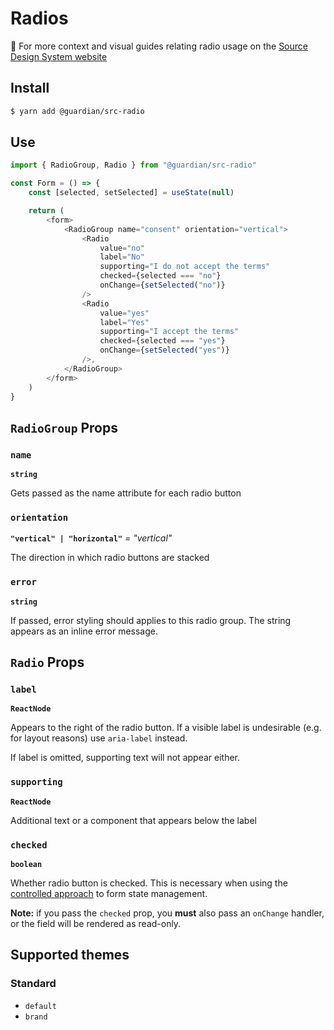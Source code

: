 # Radios

📣 For more context and visual guides relating radio usage on the [Source Design System website](https://www.theguardian.design/2a1e5182b/p/2891dd-radio-button/b/46940d)

## Install

```sh
$ yarn add @guardian/src-radio
```

## Use

```js
import { RadioGroup, Radio } from "@guardian/src-radio"

const Form = () => {
    const [selected, setSelected] = useState(null)

    return (
        <form>
            <RadioGroup name="consent" orientation="vertical">
                <Radio
                    value="no"
                    label="No"
                    supporting="I do not accept the terms"
                    checked={selected === "no"}
                    onChange={setSelected("no")}
                />
                <Radio
                    value="yes"
                    label="Yes"
                    supporting="I accept the terms"
                    checked={selected === "yes"}
                    onChange={setSelected("yes")}
                />,
            </RadioGroup>
        </form>
    )
}
```

## `RadioGroup` Props

### `name`

**`string`**

Gets passed as the name attribute for each radio button

### `orientation`

**`"vertical" | "horizontal"`** _= "vertical"_

The direction in which radio buttons are stacked

### `error`

**`string`**

If passed, error styling should applies to this radio group. The string appears as an inline error message.

## `Radio` Props

### `label`

**`ReactNode`**

Appears to the right of the radio button. If a visible label is undesirable (e.g. for layout reasons) use `aria-label` instead.

If label is omitted, supporting text will not appear either.

### `supporting`

**`ReactNode`**

Additional text or a component that appears below the label

### `checked`

**`boolean`**

Whether radio button is checked. This is necessary when using the [controlled approach](https://reactjs.org/docs/forms.html#controlled-components) to form state management.

**Note:** if you pass the `checked` prop, you **must** also pass an `onChange` handler, or the field will be rendered as read-only.

## Supported themes

### Standard

-   `default`
-   `brand`
